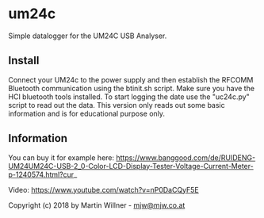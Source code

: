 # um24c
Simple datalogger for the UM24C USB Analyser.  

## Install
Connect your UM24c to the power supply and then establish the RFCOMM Bluetooth communication using the btinit.sh script. Make sure you have the HCI bluetooth tools installed.
To start logging the date use the "uc24c.py" script to read out the data. This version only reads out some basic information and is for educational purpose only.

## Information 

You can buy it for example here: https://www.banggood.com/de/RUIDENG-UM24UM24C-USB-2_0-Color-LCD-Display-Tester-Voltage-Current-Meter-p-1240574.html?cur_

Video: https://www.youtube.com/watch?v=nP0DaCQyF5E

Copyright (c) 2018 by Martin Willner - mjw@mjw.co.at
